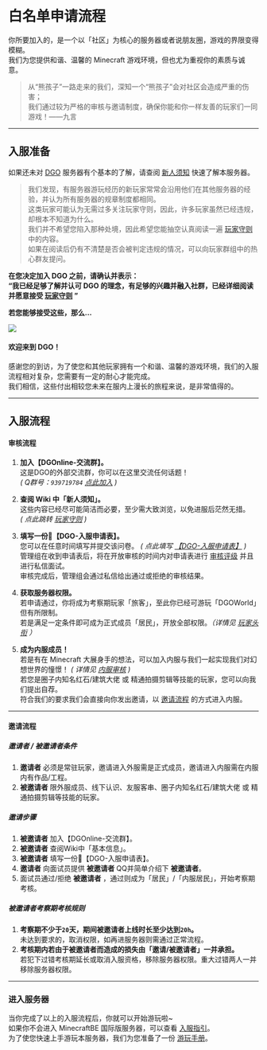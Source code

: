 <!-- guide/apply -->

# 白名单申请流程

你所要加入的，是一个以「社区」为核心的服务器或者说朋友圈，游戏的界限变得模糊。<br/>
我们为您提供和谐、温馨的 Minecraft 游戏环境，但也尤为重视你的素质与诚意。

> 从“熊孩子”一路走来的我们，深知一个“熊孩子”会对社区会造成严重的伤害；<br/>
我们通过较为严格的审核与邀请制度，确保你能和你一样友善的玩家们一同游戏！——九言

---

## 入服准备

如果还未对 [DGO](notice/about) 服务器有个基本的了解，请查阅 [新人须知](notice/server) 快速了解本服务器。

> 我们发现，有服务器游玩经历的新玩家常常会沿用他们在其他服务器的经验，并认为所有服务器的规章制度都相同。<br/>
这类玩家可能认为无需过多关注玩家守则，因此，许多玩家虽然已经违规，却根本不知道为什么。<br/>
我们并不希望您陷入那种处境，因此希望您能抽空认真阅读一遍 [玩家守则](notice/rules) 中的内容。<br/>
如果在阅读后仍有不清楚是否会被判定违规的情况，可以向玩家群组中的热心群友提问。

 **在您决定加入 DGO 之前，请确认并表示：**<br/>
 **“我已经足够了解并认可 DGO 的理念，有足够的兴趣并融入社群，已经详细阅读并愿意接受 [玩家守则](notice/rules) ”** 

 **若您能够接受这些，那么…** 

![](http://39.100.70.44:8000/images/index_rotation_pic1.jpg)

#### 欢迎来到 DGO！

感谢您的到访，为了使您和其他玩家拥有一个和谐、温馨的游戏环境，我们的入服流程相对复杂，您需要有一定的耐心才能完成。<br/>
我们相信，这些付出相较您未来在服内上漫长的旅程来说，是非常值得的。

---

## 入服流程

#### 审核流程

1. **加入【DGOnline-交流群】。** <br/>
这是DGO的外部交流群，你可以在这里交流任何话题！<br/>
 *( Q群号：`939719784` [点此加入](https://jq.qq.com/?_wv=1027&k=fLYVZmGj) )*

2. **查阅 Wiki 中「新人须知」。** <br/>
这些内容已经尽可能简洁而必要，至少需大致浏览，以免进服后茫然无措。<br/>
 *( 点此跳转 [玩家守则](notice/rules) )*

3. **填写一份📰【DGO-入服申请表】。** <br/>
您可以在任意时间填写并提交该问卷。 *( 点此填写 [【DGO-入服申请表】](https://wj.qq.com/s2/5534523/a1b2/) )* <br/>
管理组在收到申请表后，将在开放审核的时间内对申请表进行 [审核评级](guide/apply/reviewScore) 并且进行私信面试。<br/>
审核完成后，管理组会通过私信给出通过或拒绝的审核结果。<br/>

4. **获取服务器权限。** <br/>
若申请通过，你将成为考察期玩家「旅客」，至此你已经可游玩「DGOWorld」但有所限制。<br/>
若是满足一定条件即可成为正式成员「居民」，开放全部权限。*（详情见 [玩家头衔](information/playerTitle?id=「旅客」) ）*

5. **成为内服成员！** <br/>
若是有在 Minecraft 大展身手的想法，可以加入内服与我们一起实现我们对幻想世界的憧憬！ *( 详情见 [内服审核](guide/apply/MainResident) )*<br/>
若您是圈子内知名红石/建筑大佬 或 精通拍摄剪辑等技能的玩家，您可以向我们提出自荐。<br/>
符合我们的要求我们会直接向你发出邀请，以 [邀请流程](guide/apply?id=邀请流程) 的方式进入内服。

---

#### 邀请流程

##### 邀请者 / 被邀请者条件

1. **邀请者** 必须是常驻玩家，邀请进入外服需是正式成员，邀请进入内服需在内服内有作品/工程。
2. **被邀请者** 限外服成员、线下认识、友服客串、圈子内知名红石/建筑大佬 或 精通拍摄剪辑等技能的玩家。

##### 邀请步骤

1. **被邀请者** 加入【DGOnline-交流群】。
2. **被邀请者** 查阅Wiki中「基本信息」。
3. **被邀请者** 填写一份📰【DGO-入服申请表】。
4. **邀请者** 向面试员提供 **被邀请者** QQ并简单介绍下 **被邀请者**。
5. 面试员通过/拒绝 **被邀请者** ，通过则成为「居民」/「内服居民」，开始考察期考核。

##### 被邀请者考察期考核规则

1. **考察期不少于`20`天，期间被邀请者上线时长至少达到`20h`。** <br/>
未达到要求的，取消权限，如再进服务器则需通过正常流程。
2. **考核期内若由于被邀请者而造成的损失由「邀请/被邀请者」一并承担。** <br/>
若犯下过错考核期延长或取消入服资格，移除服务器权限。重大过错两人一并移除服务器权限。

---

### 进入服务器

当你完成了以上的入服流程后，你就可以开始游玩啦~<br/>
如果你不会进入 MinecraftBE 国际版服务器，可以查看 [入服指引](guide/join)。<br/>
为了使您快速上手游玩本服务器，我们为您准备了一份 [游玩手册](guide/play)。